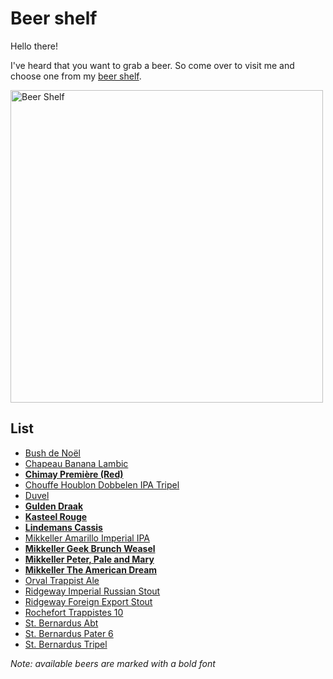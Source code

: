 # Beer shelf

Hello there!

I've heard that you want to grab a beer. So come over to visit me and choose one from my [beer shelf](#list).

<p align="left">
    <img src="https://lh5.googleusercontent.com/-M6FeOIKuNY8/UrRvQdxZ_KI/AAAAAAAAFbI/_oTZms0wfx8/w1159-h869-no/IMG_20131220_172312.jpg" alt="Beer Shelf" width="500px"/>
</p>

## List

- [Bush de Noël](http://beeradvocate.com/beer/profile/604/2232)
- [Chapeau Banana Lambic](http://beeradvocate.com/beer/profile/190/5358)
- **[Chimay Première (Red)](http://beeradvocate.com/beer/profile/215/672)**
- [Chouffe Houblon Dobbelen IPA Tripel](http://beeradvocate.com/beer/profile/321/27804)
- [Duvel](http://www.beeradvocate.com/beer/profile/222/695/)
- **[Gulden Draak](http://beeradvocate.com/beer/profile/48/155)**
- **[Kasteel Rouge](http://beeradvocate.com/beer/profile/212/38795)**
- **[Lindemans Cassis](http://beeradvocate.com/beer/profile/187/601)**
- [Mikkeller Amarillo Imperial IPA](http://www.beeradvocate.com/beer/profile/13307/55288/)
- **[Mikkeller Geek Brunch Weasel](http://beeradvocate.com/beer/profile/13307/46987)**
- **[Mikkeller Peter, Pale and Mary](http://www.ratebeer.com/beer/mikkeller-peter-pale-and-mary/258165/)**
- **[Mikkeller The American Dream](http://www.beeradvocate.com/beer/profile/13307/55258/)**
- [Orval Trappist Ale](http://beeradvocate.com/beer/profile/37/129)
- [Ridgeway Imperial Russian Stout](http://beeradvocate.com/beer/profile/7944/87856)
- [Ridgeway Foreign Export Stout](http://beeradvocate.com/beer/profile/7944/21806)
- [Rochefort Trappistes 10](http://beeradvocate.com/beer/profile/207/645)
- [St. Bernardus Abt](http://beeradvocate.com/beer/profile/259/1708)
- [St. Bernardus Pater 6](http://beeradvocate.com/beer/profile/259/1856)
- [St. Bernardus Tripel](http://beeradvocate.com/beer/profile/259/722)

*Note: available beers are marked with a bold font*
